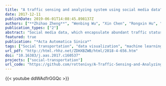 ```yaml
---
title: "A traffic sensing and analyzing system using social media data"
date: 2017-12-11
publishDate: 2019-06-01T14:08:45.898137Z
authors: ["**Zhihao Zheng**", "Wenbing Wu", "Xin Chen", "Rongxin Hu", "Xin Liu", "Pu Wang"]
publication_types: ["2"]
abstract: "Social media data, which encapsulate abundant traffic status information, have gradually become an important data source for sensing traffic status. The information recorded by human language contains a large amount of causality analysis and multi-angle descriptions of the traffic condition, acting as a powerful supplement to traditional traffic information collecting methods. Employing Sina Weibo as a main data source, we apply SVM algorithm, CRF algorithm and event extracting model for classification, named entity recognition and events extraction of microblogs. We develop a traffic sensing and visualizing system, which can collect public opinion, situations, scales and even origins of traffic incidents for transportation agency. Furthermore, this system can provide traffic information for the transportation department in the area which lack traffic detectors."
featured: true
publication: "*Acta Automatica Sinica*"
tags: ["Social transportation", "data visualization", "machine learning", "named entity recognition", "text classification"]
url_pdf: "http://html.rhhz.net/ZDHXBZWB/html/2018-4-656.htm"
doi: "10.16383/j.aas.2017.c160537"
projects: ["social-transportation"]
url_code: "https://github.com/rottenivy/A-Traffic-Sensing-and-Analyzing-System-Using-Social-Media-Data"
---
```


{{< youtube ddWAd1rGGQc >}}
